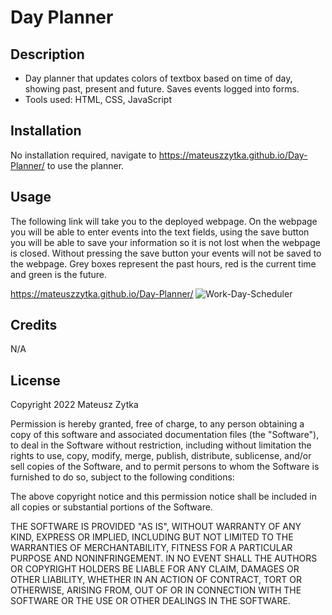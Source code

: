 # Day Planner
## Description
- Day planner that updates colors of textbox based on time of day, showing  past, present and future. Saves events logged into forms. 
- Tools used: HTML, CSS, JavaScript

## Installation
No installation required, navigate to https://mateuszzytka.github.io/Day-Planner/ to use the planner. 

## Usage
The following link will take you to the deployed webpage. On the webpage you will be able to enter events into the text fields, using the save button you will be able to save your information so it is not lost when the webpage is closed. Without pressing the save button your events will not be saved to the webpage. Grey boxes represent the past hours, red is the current time and green is the future. 

https://mateuszzytka.github.io/Day-Planner/
![Work-Day-Scheduler](https://user-images.githubusercontent.com/109117198/192074886-63965873-bc20-48a5-a993-097f856412a4.png)

## Credits
N/A

## License
Copyright 2022 Mateusz Zytka

Permission is hereby granted, free of charge, to any person obtaining a copy of this software and associated documentation files (the "Software"), to deal in the Software without restriction, including without limitation the rights to use, copy, modify, merge, publish, distribute, sublicense, and/or sell copies of the Software, and to permit persons to whom the Software is furnished to do so, subject to the following conditions:

The above copyright notice and this permission notice shall be included in all copies or substantial portions of the Software.

THE SOFTWARE IS PROVIDED "AS IS", WITHOUT WARRANTY OF ANY KIND, EXPRESS OR IMPLIED, INCLUDING BUT NOT LIMITED TO THE WARRANTIES OF MERCHANTABILITY, FITNESS FOR A PARTICULAR PURPOSE AND NONINFRINGEMENT. IN NO EVENT SHALL THE AUTHORS OR COPYRIGHT HOLDERS BE LIABLE FOR ANY CLAIM, DAMAGES OR OTHER LIABILITY, WHETHER IN AN ACTION OF CONTRACT, TORT OR OTHERWISE, ARISING FROM, OUT OF OR IN CONNECTION WITH THE SOFTWARE OR THE USE OR OTHER DEALINGS IN THE SOFTWARE.
